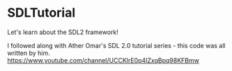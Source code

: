 # SDLTutorial
Let's learn about the SDL2 framework!

I followed along with Ather Omar's SDL 2.0 tutorial series - this code was all written by him.
https://www.youtube.com/channel/UCCKlrE0p4IZxqBpq98KFBmw
